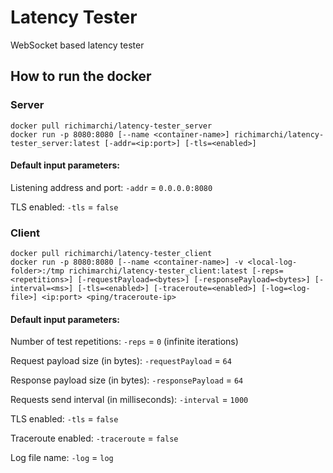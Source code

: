 # Latency Tester
WebSocket based latency tester

## How to run the docker

### Server

```
docker pull richimarchi/latency-tester_server
docker run -p 8080:8080 [--name <container-name>] richimarchi/latency-tester_server:latest [-addr=<ip:port>] [-tls=<enabled>]
```

#### Default input parameters:

Listening address and port:
`-addr` = `0.0.0.0:8080`

TLS enabled:
`-tls` = `false`

### Client

```
docker pull richimarchi/latency-tester_client
docker run -p 8080:8080 [--name <container-name>] -v <local-log-folder>:/tmp richimarchi/latency-tester_client:latest [-reps=<repetitions>] [-requestPayload=<bytes>] [-responsePayload=<bytes>] [-interval=<ms>] [-tls=<enabled>] [-traceroute=<enabled>] [-log=<log-file>] <ip:port> <ping/traceroute-ip>
```

#### Default input parameters:

Number of test repetitions:
`-reps` = `0` (infinite iterations)

Request payload size (in bytes):
`-requestPayload` = `64`

Response payload size (in bytes):
`-responsePayload` = `64`

Requests send interval (in milliseconds):
`-interval` = `1000`

TLS enabled:
`-tls` = `false`

Traceroute enabled:
`-traceroute` = `false`

Log file name:
`-log` = `log`
